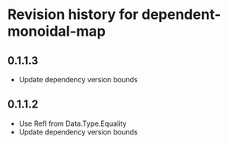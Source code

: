# Revision history for dependent-monoidal-map

## 0.1.1.3

* Update dependency version bounds

## 0.1.1.2

* Use Refl from Data.Type.Equality
* Update dependency version bounds
